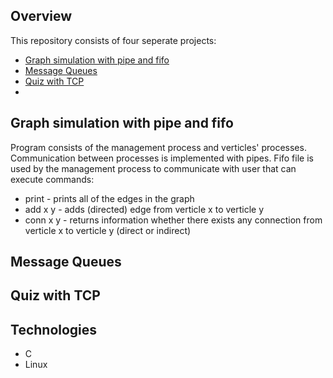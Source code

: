 ## Overview
This repository consists of four seperate projects:
- [Graph simulation with pipe and fifo](#graph)
- [Message Queues](#message)
- [Quiz with TCP](#quiz)
- 


## Graph simulation with pipe and fifo

Program consists of the management process and verticles' processes. Communication between processes
is implemented with pipes. Fifo file is used by the management process to communicate with user that can execute commands:
- print - prints all of the edges in the graph
- add x y - adds (directed) edge from verticle x to verticle y
- conn x y - returns information whether there exists any connection from verticle x to verticle y (direct or indirect)

## Message Queues

## Quiz with TCP

## Technologies
- C
- Linux

